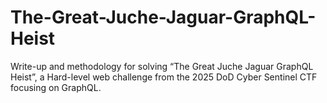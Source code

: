 # The-Great-Juche-Jaguar-GraphQL-Heist
Write-up and methodology for solving “The Great Juche Jaguar GraphQL Heist”, a Hard-level web challenge from the 2025 DoD Cyber Sentinel CTF focusing on GraphQL.
